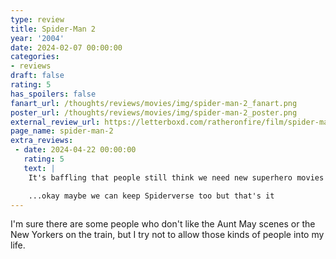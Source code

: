 ```yaml
---
type: review
title: Spider-Man 2
year: '2004'
date: 2024-02-07 00:00:00
categories:
- reviews
draft: false
rating: 5
has_spoilers: false
fanart_url: /thoughts/reviews/movies/img/spider-man-2_fanart.png
poster_url: /thoughts/reviews/movies/img/spider-man-2_poster.png
external_review_url: https://letterboxd.com/ratheronfire/film/spider-man-2/
page_name: spider-man-2
extra_reviews:
 - date: 2024-04-22 00:00:00
   rating: 5
   text: |
    It's baffling that people still think we need new superhero movies when we've had this one for 20 years now.

    ...okay maybe we can keep Spiderverse too but that's it
---
```


I'm sure there are some people who don't like the Aunt May scenes or the New Yorkers on the train, but I try not to allow those kinds of people into my life.

